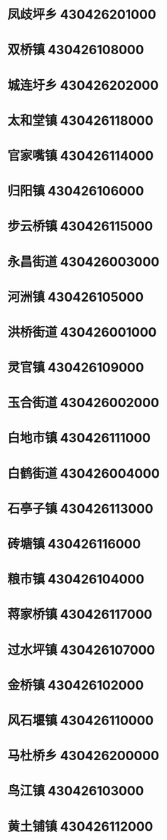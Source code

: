 # 凤歧坪乡 430426201000
# 双桥镇 430426108000
# 城连圩乡 430426202000
# 太和堂镇 430426118000
# 官家嘴镇 430426114000
# 归阳镇 430426106000
# 步云桥镇 430426115000
# 永昌街道 430426003000
# 河洲镇 430426105000
# 洪桥街道 430426001000
# 灵官镇 430426109000
# 玉合街道 430426002000
# 白地市镇 430426111000
# 白鹤街道 430426004000
# 石亭子镇 430426113000
# 砖塘镇 430426116000
# 粮市镇 430426104000
# 蒋家桥镇 430426117000
# 过水坪镇 430426107000
# 金桥镇 430426102000
# 风石堰镇 430426110000
# 马杜桥乡 430426200000
# 鸟江镇 430426103000
# 黄土铺镇 430426112000
